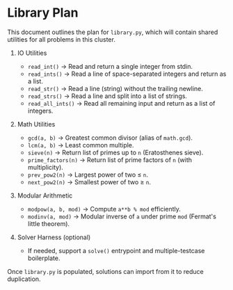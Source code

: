 Library Plan
============

This document outlines the plan for `library.py`, which will contain shared utilities for all problems in this cluster.

1. IO Utilities
   - `read_int()` → Read and return a single integer from stdin.
   - `read_ints()` → Read a line of space-separated integers and return as a list.
   - `read_str()` → Read a line (string) without the trailing newline.
   - `read_strs()` → Read a line and split into a list of strings.
   - `read_all_ints()` → Read all remaining input and return as a list of integers.

2. Math Utilities
   - `gcd(a, b)` → Greatest common divisor (alias of `math.gcd`).
   - `lcm(a, b)` → Least common multiple.
   - `sieve(n)` → Return list of primes up to `n` (Eratosthenes sieve).
   - `prime_factors(n)` → Return list of prime factors of `n` (with multiplicity).
   - `prev_pow2(n)` → Largest power of two ≤ `n`.
   - `next_pow2(n)` → Smallest power of two ≥ `n`.

3. Modular Arithmetic
   - `modpow(a, b, mod)` → Compute `a**b % mod` efficiently.
   - `modinv(a, mod)` → Modular inverse of `a` under prime `mod` (Fermat's little theorem).

4. Solver Harness (optional)
   - If needed, support a `solve()` entrypoint and multiple-testcase boilerplate.

Once `library.py` is populated, solutions can import from it to reduce duplication.
